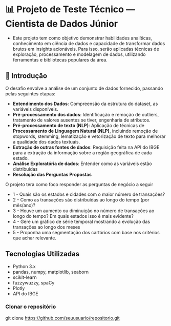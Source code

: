 # 📊 Projeto de Teste Técnico — Cientista de Dados Júnior

* Este projeto tem como objetivo demonstrar habilidades analíticas, conhecimento em ciência de dados e capacidade de transformar dados brutos em insights acionáveis. Para isso, serão aplicadas técnicas de exploração, processamento e modelagem de dados, utilizando ferramentas e bibliotecas populares da área.


## 📌 Introdução

O desafio envolve a análise de um conjunto de dados fornecido, passando pelas seguintes etapas:

- **Entendimento dos Dados**: Compreensão da estrutura do dataset, as variáveis disponíveis.
- **Pré-processamento dos dados**: Identificação e remoção de outliers, tratamento de valores ausentes se tiver, engenharia de atributos.
- **Pré-processamento de texto (NLP)**: Aplicação de técnicas de **Processamento de Linguagem Natural (NLP)**, incluindo remoção de stopwords, stemming, lematização e vetorização de texto para melhorar a qualidade dos dados textuais.
- **Extração de outras fontes de dados**: Requisição feita na API do IBGE para a extração da informação sobre a região geográfica de cada estado.
- **Análise Exploratória de dados**: Entender como as variáveis estão distribuidas
- **Resolução das Perguntas Propostas**

O projeto tera como foco responder as perguntas de negócio a seguir

- 1 - Quais são os estados e cidades com o maior número de transações?
- 2 - Como as transações são distribuídas ao longo do tempo (por mês/ano)?
- 3 - Houve um aumento ou diminuição no número de transações ao longo do tempo? Em quais estados isso é mais evidente?
- 4 - Gere um gráfico de série temporal mostrando a evolução das transações ao longo dos meses
- 5 - Proponha uma segmentação dos cartórios com base nos critérios que achar relevante.


## Tecnologias Utilizadas

- Python 3.x
- pandas, numpy, matplotlib, seaborn
- scikit-learn
- fuzzywuzzy, spaCy
- Plotly
- API do IBGE

### Clonar o repositório
git clone https://github.com/seuusuario/repositorio.git
